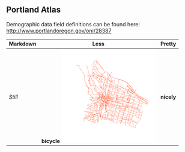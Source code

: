 ## Portland Atlas

Demographic data field definitions can be found here: http://www.portlandoregon.gov/oni/28387

Markdown | Less | Pretty
--- | --- | ---
*Still* | **bicycle** ![](png/bicycle-network.png) | **nicely**